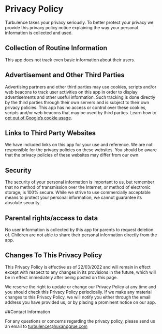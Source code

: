 # Privacy Policy

Turbulence takes your privacy seriously. To better protect your privacy we provide this privacy policy notice explaining the way your personal information is collected and used.


## Collection of Routine Information

This app does not track even basic information about their users.


## Advertisement and Other Third Parties

Advertising partners and other third parties may use cookies, scripts and/or web beacons to track user activities on this app in order to display advertisements and other useful information. Such tracking is done directly by the third parties through their own servers and is subject to their own privacy policies. This app has no access or control over these cookies, scripts and/or web beacons that may be used by third parties. Learn how to [opt out of Google’s cookie usage](http://www.google.com/privacy_ads.html).


## Links to Third Party Websites

We have included links on this app for your use and reference. We are not responsible for the privacy policies on these websites. You should be aware that the privacy policies of these websites may differ from our own.


## Security

The security of your personal information is important to us, but remember that no method of transmission over the Internet, or method of electronic storage, is 100% secure. While we strive to use commercially acceptable means to protect your personal information, we cannot guarantee its absolute security.

## Parental rights/access to data

No user information is collected by this app for parents to request deletion of. Children are not able to share their personal information directly from the app.

## Changes To This Privacy Policy

This Privacy Policy is effective as of 22/03/2022 and will remain in effect except with respect to any changes in its provisions in the future, which will be in effect immediately after being posted on this page.

We reserve the right to update or change our Privacy Policy at any time and you should check this Privacy Policy periodically. If we make any material changes to this Privacy Policy, we will notify you either through the email address you have provided us, or by placing a prominent notice on our app.

##Contact Information

For any questions or concerns regarding the privacy policy, please send us an email to turbulence@huxandgrue.com
